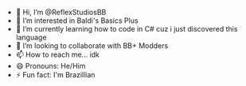- 👋 Hi, I’m @ReflexStudiosBB
- 👀 I’m interested in Baldi's Basics Plus
- 🌱 I’m currently learning how to code in C# cuz i just discovered this language
- 💞️ I’m looking to collaborate with BB+ Modders
- 📫 How to reach me... idk
- 😄 Pronouns: He/Him
- ⚡ Fun fact: I'm Brazillian

<!---
ReflexStudiosBB/ReflexStudiosBB is a ✨ special ✨ repository because its `README.md` (this file) appears on your GitHub profile.
You can click the Preview link to take a look at your changes.
--->

